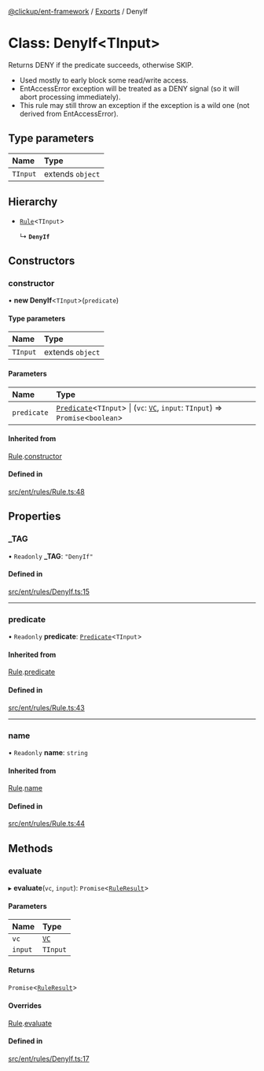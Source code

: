[@clickup/ent-framework](../README.md) / [Exports](../modules.md) / DenyIf

# Class: DenyIf<TInput\>

Returns DENY if the predicate succeeds, otherwise SKIP.
- Used mostly to early block some read/write access.
- EntAccessError exception will be treated as a DENY signal (so it will abort
  processing immediately).
- This rule may still throw an exception if the exception is a wild one (not
  derived from EntAccessError).

## Type parameters

| Name | Type |
| :------ | :------ |
| `TInput` | extends `object` |

## Hierarchy

- [`Rule`](Rule.md)<`TInput`\>

  ↳ **`DenyIf`**

## Constructors

### constructor

• **new DenyIf**<`TInput`\>(`predicate`)

#### Type parameters

| Name | Type |
| :------ | :------ |
| `TInput` | extends `object` |

#### Parameters

| Name | Type |
| :------ | :------ |
| `predicate` | [`Predicate`](../interfaces/Predicate.md)<`TInput`\> \| (`vc`: [`VC`](VC.md), `input`: `TInput`) => `Promise`<`boolean`\> |

#### Inherited from

[Rule](Rule.md).[constructor](Rule.md#constructor)

#### Defined in

[src/ent/rules/Rule.ts:48](https://github.com/clickup/ent-framework/blob/master/src/ent/rules/Rule.ts#L48)

## Properties

### \_TAG

• `Readonly` **\_TAG**: ``"DenyIf"``

#### Defined in

[src/ent/rules/DenyIf.ts:15](https://github.com/clickup/ent-framework/blob/master/src/ent/rules/DenyIf.ts#L15)

___

### predicate

• `Readonly` **predicate**: [`Predicate`](../interfaces/Predicate.md)<`TInput`\>

#### Inherited from

[Rule](Rule.md).[predicate](Rule.md#predicate)

#### Defined in

[src/ent/rules/Rule.ts:43](https://github.com/clickup/ent-framework/blob/master/src/ent/rules/Rule.ts#L43)

___

### name

• `Readonly` **name**: `string`

#### Inherited from

[Rule](Rule.md).[name](Rule.md#name)

#### Defined in

[src/ent/rules/Rule.ts:44](https://github.com/clickup/ent-framework/blob/master/src/ent/rules/Rule.ts#L44)

## Methods

### evaluate

▸ **evaluate**(`vc`, `input`): `Promise`<[`RuleResult`](../interfaces/RuleResult.md)\>

#### Parameters

| Name | Type |
| :------ | :------ |
| `vc` | [`VC`](VC.md) |
| `input` | `TInput` |

#### Returns

`Promise`<[`RuleResult`](../interfaces/RuleResult.md)\>

#### Overrides

[Rule](Rule.md).[evaluate](Rule.md#evaluate)

#### Defined in

[src/ent/rules/DenyIf.ts:17](https://github.com/clickup/ent-framework/blob/master/src/ent/rules/DenyIf.ts#L17)
